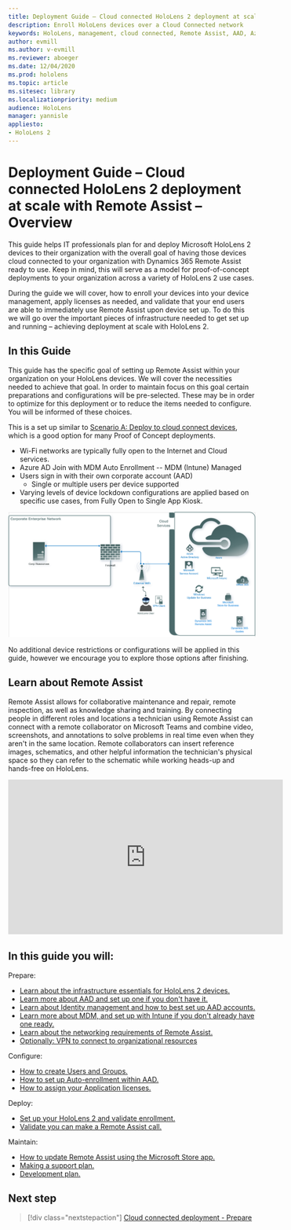 ```yaml
---
title: Deployment Guide – Cloud connected HoloLens 2 deployment at scale with Remote Assist - Overview
description: Enroll HoloLens devices over a Cloud Connected network
keywords: HoloLens, management, cloud connected, Remote Assist, AAD, Azure AD, MDM, Mobile Device Management
author: evmill
ms.author: v-evmill
ms.reviewer: aboeger
ms.date: 12/04/2020
ms.prod: hololens
ms.topic: article
ms.sitesec: library
ms.localizationpriority: medium
audience: HoloLens
manager: yannisle
appliesto:
- HoloLens 2
---
```


# Deployment Guide – Cloud connected HoloLens 2 deployment at scale with Remote Assist – Overview

This guide helps IT professionals plan for and deploy Microsoft HoloLens 2 devices to their organization with the overall goal of having those devices cloud connected to your organization with Dynamics 365 Remote Assist ready to use. Keep in mind, this will serve as a model for proof-of-concept deployments to your organization across a variety of HoloLens 2 use cases.

During the guide we will cover, how to enroll your devices into your device management, apply licenses as needed, and validate that your end users are able to immediately use Remote Assist upon device set up. To do this we will go over the important pieces of infrastructure needed to get set up and running – achieving deployment at scale with HoloLens 2.

## In this Guide

This guide has the specific goal of setting up Remote Assist within your organization on your HoloLens devices. We will cover the necessities needed to achieve that goal. In order to maintain focus on this goal certain preparations and configurations will be pre-selected. These may be in order to optimize for this deployment or to reduce the items needed to configure. You will be informed of these choices.

This is a set up similar to [Scenario A: Deploy to cloud connect devices](https://docs.microsoft.com/hololens/common-scenarios#scenario-a), which is a good option for many Proof of Concept deployments.

- Wi-Fi networks are typically fully open to the Internet and Cloud services.
- Azure AD Join with MDM Auto Enrollment -- MDM (Intune) Managed
- Users sign in with their own corporate account (AAD)
  - Single or multiple users per device supported
- Varying levels of device lockdown configurations are applied based on specific use cases, from Fully Open to Single App Kiosk.

![Cloud connected scenario](./images/cloud-connected-deployment-chart.png)

No additional device restrictions or configurations will be applied in this guide, however we encourage you to explore those options after finishing.

## Learn about Remote Assist

Remote Assist allows for collaborative maintenance and repair, remote inspection, as well as knowledge sharing and training. By connecting people in different roles and locations a technician using Remote Assist can connect with a remote collaborator on Microsoft Teams and combine video, screenshots, and annotations to solve problems in real time even when they aren&#39;t in the same location. Remote collaborators can insert reference images, schematics, and other helpful information the technician&#39;s physical space so they can refer to the schematic while working heads-up and hands-free on HoloLens.

<iframe width="560" height="315" src="https://www.youtube.com/embed/d3YT8j0yYl0" frameborder="0" allow="accelerometer; autoplay; clipboard-write; encrypted-media; gyroscope; picture-in-picture" allowfullscreen></iframe>

## In this guide you will:

Prepare:

- [Learn about the infrastructure essentials for HoloLens 2 devices.](hololens2-cloud-connected-prepare.md#infrastructure-essentials)
- [Learn more about AAD and set up one if you don&#39;t have it.](hololens2-cloud-connected-prepare.md#azure-active-directory)
- [Learn about Identity management and how to best set up AAD accounts.](hololens2-cloud-connected-prepare.md#identity-management)
- [Learn more about MDM, and set up with Intune if you don&#39;t already have one ready.](hololens2-cloud-connected-prepare.md#mobile-device-management)
- [Learn about the networking requirements of Remote Assist.](hololens2-cloud-connected-prepare.md#network)
- [Optionally: VPN to connect to organizational resources](/hololens2-cloud-connected-prepare.md#optional-connect-your-hololens-to-vpn)

Configure:

- [How to create Users and Groups.](hololens2-cloud-connected-configure.md#azure-users-and-groups)
- [How to set up Auto-enrollment within AAD.](hololens2-cloud-connected-configure.md#auto-enrollment-on-hololens-2)
- [How to assign your Application licenses.](hololens2-cloud-connected-configure.md#application-licenses)

Deploy:

- [Set up your HoloLens 2 and validate enrollment.](hololens2-cloud-connected-deploy.md#enrollment-validation)
- [Validate you can make a Remote Assist call.](hololens2-cloud-connected-deploy.md#remote-assist-call-validation)

Maintain:

- [How to update Remote Assist using the Microsoft Store app.](hololens2-cloud-connected-maintain.md#updates)
- [Making a support plan.](hololens2-cloud-connected-maintain.md#support-plan)
- [Development plan.](hololens2-cloud-connected-maintain.md#development-plan)

## Next step

> [!div class="nextstepaction"]
> [Cloud connected deployment - Prepare](hololens2-cloud-connected-prepare.md)
